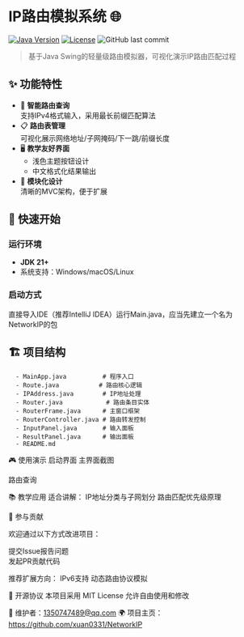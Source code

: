 # IP路由模拟系统 🌐

[![Java Version](https://img.shields.io/badge/Java-21%2B-blue)](https://openjdk.org/)
[![License](https://img.shields.io/badge/License-MIT-green)](LICENSE)
![GitHub last commit](https://img.shields.io/github/last-commit/xuan0331/NetworkIP)

> 基于Java Swing的轻量级路由模拟器，可视化演示IP路由匹配过程

## ✨ 功能特性

- 🎯 **智能路由查询**  
  支持IPv4格式输入，采用最长前缀匹配算法
- 📋 **路由表管理**  
  可视化展示网络地址/子网掩码/下一跳/前缀长度
- 🖥️ **教学友好界面**  
  - 浅色主题按钮设计  
  - 中文格式化结果输出  
- 🧩 **模块化设计**  
  清晰的MVC架构，便于扩展

## 🚀 快速开始

### 运行环境
- **JDK 21+**
- 系统支持：Windows/macOS/Linux

### 启动方式

直接导入IDE（推荐IntelliJ IDEA）运行Main.java，应当先建立一个名为NetworkIP的包


## 🏗️ 项目结构
      
      - MainApp.java          # 程序入口
      - Route.java           # 路由核心逻辑
      - IPAddress.java        # IP地址处理
      - Router.java            # 路由条目实体
      - RouterFrame.java      # 主窗口框架
      - RouterController.java # 路由转发控制
      - InputPanel.java       # 输入面板
      - ResultPanel.java      # 输出面板
      - README.md

🎮 使用演示
启动界面
主界面截图



路由查询



📚 教学应用
适合讲解：
IP地址分类与子网划分
路由匹配优先级原理


🤝 参与贡献

欢迎通过以下方式改进项目：

提交Issue报告问题  
发起PR贡献代码

推荐扩展方向：
IPv6支持
动态路由协议模拟

📜 开源协议
本项目采用 MIT License
允许自由使用和修改

📧 维护者：1350747489@qq.com
🌍 项目主页：https://github.com/xuan0331/NetworkIP
